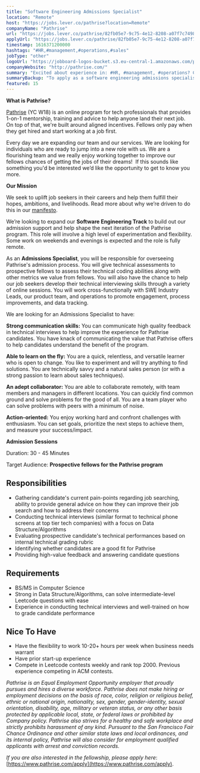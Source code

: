 ```yaml
---
title: "Software Engineering Admissions Specialist"
location: "Remote"
host: "https://jobs.lever.co/pathrise?location=Remote"
companyName: "Pathrise"
url: "https://jobs.lever.co/pathrise/82fb05e7-9c75-4e12-8208-a07f7c74982d"
applyUrl: "https://jobs.lever.co/pathrise/82fb05e7-9c75-4e12-8208-a07f7c74982d/apply"
timestamp: 1616371200000
hashtags: "#HR,#management,#operations,#sales"
jobType: "other"
logoUrl: "https://jobboard-logos-bucket.s3.eu-central-1.amazonaws.com/pathrise"
companyWebsite: "http://pathrise.com/"
summary: "Excited about experience in: #HR, #management, #operations? Check out this job post!"
summaryBackup: "To apply as a software engineering admissions specialist at Pathrise, you preferably need to have some knowledge of: #sales, #management, #operations."
featured: 15
---
```


**What is Pathrise?**

[Pathrise](https://www.pathrise.com/) (YC W18) is an online program for tech professionals that provides 1-on-1 mentorship, training and advice to help anyone land their next job. On top of that, we're built around aligned incentives. Fellows only pay when they get hired and start working at a job first.

Every day we are expanding our team and our services. We are looking for individuals who are ready to jump into a new role with us. We are a flourishing team and we really enjoy working together to improve our fellows chances of getting the jobs of their dreams!  If this sounds like something you'd be interested we’d like the opportunity to get to know you more.

**Our Mission**

We seek to uplift job seekers in their careers and help them fulfill their hopes, ambitions, and livelihoods. Read more about why we’re driven to do this in our [manifesto](https://www.pathrise.com/manifesto).

We’re looking to expand our **Software Engineering Track** to build out our admission support and help shape the next iteration of the Pathrise program. This role will involve a high level of experimentation and flexibility. Some work on weekends and evenings is expected and the role is fully remote.

As an **Admissions Specialist**, you will be responsible for overseeing Pathrise's admission process. You will give technical assessments to prospective fellows to assess their technical coding abilities along with other metrics we value from fellows. You will also have the chance to help our job seekers develop their technical interviewing skills through a variety of online sessions. You will work cross-functionally with SWE Industry Leads, our product team, and operations to promote engagement, process improvements, and data tracking.

We are looking for an Admissions Specialist to have:

**Strong communication skills:** You can communicate high quality feedback in technical interviews to help improve the experience for Pathrise candidates. You have knack of communicating the value that Pathrise offers to help candidates understand the benefit of the program.

**Able to learn on the fly:** You are a quick, relentless, and versatile learner who is open to change. You like to experiment and will try anything to find solutions. You are technically savvy and a natural sales person (or with a strong passion to learn about sales techniques).

**An adept collaborator:** You are able to collaborate remotely, with team members and managers in different locations. You can quickly find common ground and solve problems for the good of all. You are a team player who can solve problems with peers with a minimum of noise.

**Action-oriented:** You enjoy working hard and confront challenges with enthusiasm. You can set goals, prioritize the next steps to achieve them, and measure your success/impact.

**Admission Sessions**

Duration: 30 - 45 Minutes

Target Audience: **Prospective fellows for the Pathrise program**

## Responsibilities

*   Gathering candidate's current pain-points regarding job searching, ability to provide general advice on how they can improve their job search and how to address their concerns
*   Conducting technical interviews (similar format to technical phone screens at top tier tech companies) with a focus on Data Structure/Algorithms
*   Evaluating prospective candidate's technical performances based on internal technical grading rubric
*   Identifying whether candidates are a good fit for Pathrise
*   Providing high-value feedback and answering candidate questions

## Requirements

*   BS/MS in Computer Science
*   Strong in Data Structure/Algorithms, can solve intermediate-level Leetcode questions with ease
*   Experience in conducting technical interviews and well-trained on how to grade candidate performance

## Nice To Have

*   Have the flexibility to work 10-20+ hours per week when business needs warrant
*   Have prior start-up experience
*   Compete in Leetcode contests weekly and rank top 2000. Previous experience competing in ACM contests.

_Pathrise is an Equal Employment Opportunity employer that proudly pursues and hires a diverse workforce. Pathrise does not make hiring or employment decisions on the basis of race, color, religion or religious belief, ethnic or national origin, nationality, sex, gender, gender-identity, sexual orientation, disability, age, military or veteran status, or any other basis protected by applicable local, state, or federal laws or prohibited by Company policy. Pathrise also strives for a healthy and safe workplace and strictly prohibits harassment of any kind. Pursuant to the San Francisco Fair Chance Ordinance and other similar state laws and local ordinances, and its internal policy, Pathrise will also consider for employment qualified applicants with arrest and conviction records._

_If you are also interested in the fellowship, please apply here_: [https://www.pathrise.com/apply](https://www.pathrise.com/apply).
